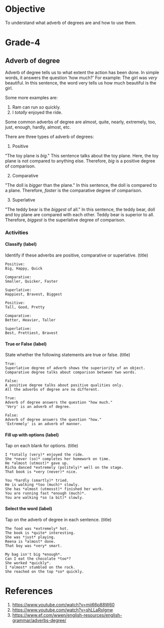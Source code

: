 # Objective

To understand what adverb of degrees are and how to use them.

# Grade-4

## Adverb of degree

Adverb of degree tells us to what extent the action has been done. In simple words, it answers the question 'how much?' For example:
The girl was *very* beautiful.
In this sentence, the word very tells us how much beautiful is the girl.

Some more examples are:
1. Ram can run *so* quickly.
2. I *totally* enjoyed the ride.

Some common adverbs of degree are almost, quite, nearly, extremely, too, just, enough, hardly, almost, etc.

There are three types of adverb of degrees:

1. Positive

"The toy plane is *big*."
This sentence talks about the toy plane. Here, the toy plane is not compared to anything else. Therefore, *big* is a positive degree of comparison.

2. Comparative

"The doll is *bigger* than the plane."
In this sentence, the doll is compared to a plane. Therefore, *faster* is the comparative degree of comparison.

3. Superlative

"The teddy bear is the *biggest* of all."
In this sentence, the teddy bear, doll and toy plane are compared with each other. Teddy bear is superior to all. Therefore, *biggest* is the superlative degree of comparison.

### Activities

#### Classify (label)

Identify if these adverbs are positive, comparative or superlative. (title)
```
Positive:
Big, Happy, Quick

Comparative:
Smaller, Quicker, Faster

Superlative:
Happiest, Bravest, Biggest
```

```
Positive:
Tall, Good, Pretty

Comparative:
Better, Heavier, Taller

Superlative:
Best, Prettiest, Bravest
```

#### True or False (label)

State whether the following statements are true or false. (title)
```
True:
Superlative degree of adverb shows the superiority of an object.
Comparative degree talks about comparison between two words.

False:
A positive degree talks about positive qualities only.
All the adverbs of degree are no different.
```

```
True:
Adverb of degree answers the question "how much."
'Very' is an adverb of degree.

False:
Adverb of degree answers the question "how."
'Extremely' is an adverb of manner.
```

#### Fill up with options (label)

Tap on each blank for options. (title)
```
I *totally (very)* enjoyed the ride.
She *never (so)* completes her homework on time.
He *almost (utmost)* gave up.
Richa danced *extremely (politely)* well on the stage.
That book is *very (never)* nice.
```

```
You *hardly (smartly)* tried.
He is walking *too (much)* slowly.
She has *almost (utmosst)* finished her work.
You are running fast *enough (much)*.
You are walking *so (a bit)* slowly.
```

#### Select the word (label)

Tap on the adverb of degree in each sentence. (title)
```
The food was *extremely* hot.
The book is *quite* interesting.
She was *just* playing.
Reena is *almost* done.
That boy was *very* smart.
```

```
My bag isn't big *enough*.
Can I eat the chocolate *too*?
She worked *quickly*.
I *almost* stumbled on the rock.
She reached on the top *so* quickly.
```


# References

1. https://www.youtube.com/watch?v=mij66p88W60 
2. https://www.youtube.com/watch?v=shLLaRxIgnw
3. https://www.ef.com/wwen/english-resources/english-grammar/adverbs-degree/

